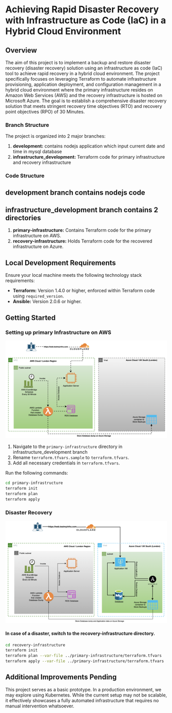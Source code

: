 # Achieving Rapid Disaster Recovery with Infrastructure as Code (IaC) in a Hybrid Cloud Environment

## Overview

The aim of this project is to implement a backup and restore disaster recovery (disaster recovery) solution using an infrastructure as code (IaC) tool to achieve rapid recovery in a hybrid cloud environment. The project specifically focuses on leveraging Terraform to automate infrastructure provisioning, application deployment, and configuration management in a hybrid cloud environment where the primary infrastructure resides on Amazon Web Services (AWS) and the recovery infrastructure is hosted on Microsoft Azure. The goal is to establish a comprehensive disaster recovery solution that meets stringent recovery time objectives (RTO) and recovery point objectives (RPO) of 30 Minutes.


### Branch Structure

The project is organized into  2 major branches:

1. **development:** contains nodejs application which input current date and time in mysql database
2.  **infrastructure_development:** Terraform code for primary infrastructure and recovery infrastructure

     
### Code Structure

## development branch contains nodejs code

## infrastructure_development branch contains 2 directories

1. **primary-infrastructure:** Contains Terraform code for the primary infrastructure on AWS.
2. **recovery-infrastructure:** Holds Terraform code for the recovered infrastructure on Azure.


## Local Development Requirements

Ensure your local machine meets the following technology stack requirements:

- **Terraform:** Version 1.4.0 or higher, enforced within Terraform code using `required_version`.
- **Ansible:** Version 2.0.6 or higher.

## Getting Started

### Setting up primary Infrastructure on AWS

![](.primary.png)

1. Navigate to the `primary-infrastructure` directory in infrastructure_development branch
2. Rename `terraform.tfvars.sample` to `terraform.tfvars`.
3. Add all necessary credentials in `terraform.tfvars`.

Run the following commands:

```bash
cd primary-infrastructure
terraform init
terraform plan
terraform apply
```
### Disaster Recovery

![](.recovery.png)

#### In case of a disaster, switch to the recovery-infrastructure directory.

```bash
cd recovery-infrastructure
terraform init
terraform plan --var-file ../primary-infrastructure/terraform.tfvars
terraform apply --var-file ../primary-infrastructure/terraform.tfvars
```


## Additional Improvements Pending

This project serves as a basic prototype. In a production environment, we may explore using Kubernetes. While the current setup may not be scalable, it effectively showcases a fully automated infrastructure that requires no manual intervention whatsoever.

